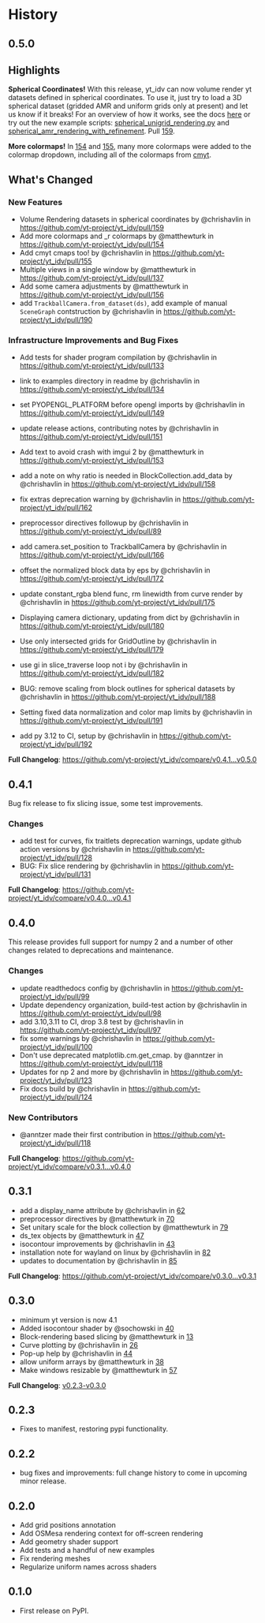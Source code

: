 # History

## 0.5.0

## Highlights

**Spherical Coordinates!** With this release, yt_idv can now volume render yt datasets defined in spherical coordinates. To use it, just try to load a 3D spherical dataset (gridded AMR and uniform grids only at present) and let us know if it breaks! For an overview of how it works, see the docs [here](https://yt-idv.readthedocs.io/en/latest/coordinate_systems.html) or try out the new example scripts: [spherical_unigrid_rendering.py](https://github.com/yt-project/yt_idv/blob/main/examples/spherical_unigrid_rendering.py) and [spherical_amr_rendering_with_refinement](https://github.com/yt-project/yt_idv/blob/main/examples/spherical_amr_rendering_with_refinement.py). Pull [159](https://github.com/yt-project/yt_idv/pull/159).

**More colormaps!** In [154](https://github.com/yt-project/yt_idv/pull/154) and [155](https://github.com/yt-project/yt_idv/pull/155), many more colormaps were added to the colormap dropdown, including all of the colormaps from [cmyt](https://github.com/yt-project/cmyt/).

## What's Changed

### New Features
* Volume Rendering datasets in spherical coordinates by @chrishavlin in https://github.com/yt-project/yt_idv/pull/159
* Add more colormaps and _r colormaps by @matthewturk in https://github.com/yt-project/yt_idv/pull/154
* Add cmyt cmaps too!  by @chrishavlin in https://github.com/yt-project/yt_idv/pull/155
* Multiple views in a single window by @matthewturk in https://github.com/yt-project/yt_idv/pull/137
* Add some camera adjustments by @matthewturk in https://github.com/yt-project/yt_idv/pull/156
* add `TrackballCamera.from_dataset(ds)`, add example of manual `SceneGraph` contstruction by @chrishavlin in https://github.com/yt-project/yt_idv/pull/190

### Infrastructure Improvements and Bug Fixes
* Add tests for shader program compilation by @chrishavlin in https://github.com/yt-project/yt_idv/pull/133
* link to examples directory in readme by @chrishavlin in https://github.com/yt-project/yt_idv/pull/134
* set PYOPENGL_PLATFORM before opengl imports by @chrishavlin in https://github.com/yt-project/yt_idv/pull/149
* update release actions, contributing notes by @chrishavlin in https://github.com/yt-project/yt_idv/pull/151
* Add text to avoid crash with imgui 2 by @matthewturk in https://github.com/yt-project/yt_idv/pull/153
* add a note on why ratio is needed in BlockCollection.add_data by @chrishavlin in https://github.com/yt-project/yt_idv/pull/158
* fix extras deprecation warning by @chrishavlin in https://github.com/yt-project/yt_idv/pull/162
* preprocessor directives followup  by @chrishavlin in https://github.com/yt-project/yt_idv/pull/89

* add camera.set_position to TrackballCamera by @chrishavlin in https://github.com/yt-project/yt_idv/pull/166
* offset the normalized block data by eps by @chrishavlin in https://github.com/yt-project/yt_idv/pull/172
* update constant_rgba blend func, rm linewidth from curve render by @chrishavlin in https://github.com/yt-project/yt_idv/pull/175
* Displaying camera dictionary, updating from dict by @chrishavlin in https://github.com/yt-project/yt_idv/pull/180
* Use only intersected grids for GridOutline by @chrishavlin in https://github.com/yt-project/yt_idv/pull/179
* use gi in slice_traverse loop not i by @chrishavlin in https://github.com/yt-project/yt_idv/pull/182

* BUG: remove scaling from block outlines for spherical datasets by @chrishavlin in https://github.com/yt-project/yt_idv/pull/188

* Setting fixed data normalization and color map limits by @chrishavlin in https://github.com/yt-project/yt_idv/pull/191
* add py 3.12 to CI, setup by @chrishavlin in https://github.com/yt-project/yt_idv/pull/192


**Full Changelog**: https://github.com/yt-project/yt_idv/compare/v0.4.1...v0.5.0

## 0.4.1

Bug fix release to fix slicing issue, some test improvements.

### Changes
* add test for curves, fix traitlets deprecation warnings, update github action versions by @chrishavlin in https://github.com/yt-project/yt_idv/pull/128
* BUG: Fix slice rendering by @chrishavlin in https://github.com/yt-project/yt_idv/pull/131

**Full Changelog**: https://github.com/yt-project/yt_idv/compare/v0.4.0...v0.4.1

## 0.4.0
This release provides full support for numpy 2 and a number of other changes related to deprecations and maintenance.

### Changes

* update readthedocs config by @chrishavlin in https://github.com/yt-project/yt_idv/pull/99
* Update dependency organization, build-test action by @chrishavlin in https://github.com/yt-project/yt_idv/pull/98
* add 3.10,3.11 to CI, drop 3.8 test by @chrishavlin in https://github.com/yt-project/yt_idv/pull/97
* fix some warnings by @chrishavlin in https://github.com/yt-project/yt_idv/pull/100
* Don't use deprecated matplotlib.cm.get_cmap. by @anntzer in https://github.com/yt-project/yt_idv/pull/118
* Updates for np 2 and more by @chrishavlin in https://github.com/yt-project/yt_idv/pull/123
* Fix docs build by @chrishavlin in https://github.com/yt-project/yt_idv/pull/124

### New Contributors
* @anntzer made their first contribution in https://github.com/yt-project/yt_idv/pull/118

**Full Changelog**: https://github.com/yt-project/yt_idv/compare/v0.3.1...v0.4.0

## 0.3.1

* add a display_name attribute by @chrishavlin in [62](https://github.com/yt-project/yt_idv/pull/62)
* preprocessor directives by @matthewturk in [70](https://github.com/yt-project/yt_idv/pull/70)
* Set unitary scale for the block collection by @matthewturk in [79](https://github.com/yt-project/yt_idv/pull/79)
* ds_tex objects by @matthewturk in [47](https://github.com/yt-project/yt_idv/pull/47)
* isocontour improvements by @chrishavlin in [43](https://github.com/yt-project/yt_idv/pull/43)
* installation note for wayland on linux by @chrishavlin in [82](https://github.com/yt-project/yt_idv/pull/82)
* updates to documentation by @chrishavlin in [85](https://github.com/yt-project/yt_idv/pull/85)

**Full Changelog**: https://github.com/yt-project/yt_idv/compare/v0.3.0...v0.3.1

## 0.3.0

* minimum yt version is now 4.1
* Added isocontour shader by @sochowski in [40](https://github.com/yt-project/yt_idv/pull/40)
* Block-rendering based slicing by @matthewturk in [13](https://github.com/yt-project/yt_idv/pull/13)
* Curve plotting by @chrishavlin in [26](https://github.com/yt-project/yt_idv/pull/26)
* Pop-up help by @chrishavlin in [44](https://github.com/yt-project/yt_idv/pull/44)
* allow uniform arrays by @matthewturk in [38](https://github.com/yt-project/yt_idv/pull/38)
* Make windows resizable by @matthewturk in [57](https://github.com/yt-project/yt_idv/pull/57)

**Full Changelog**: [v0.2.3-v0.3.0](https://github.com/yt-project/yt_idv/compare/v0.2.3...v0.3.0)

## 0.2.3
* Fixes to manifest, restoring pypi functionality.

## 0.2.2
* bug fixes and improvements: full change history to come in upcoming minor release.

## 0.2.0

* Add grid positions annotation
* Add OSMesa rendering context for off-screen rendering
* Add geometry shader support
* Add tests and a handful of new examples
* Fix rendering meshes
* Regularize uniform names across shaders

## 0.1.0

* First release on PyPI.
